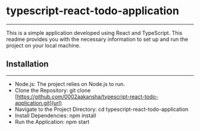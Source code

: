 # typescript-react-todo-application
--------------------------------------------------------------------------------------
This is a simple application developed using React and TypeScript. This readme provides you with the necessary information to set up and run the project on your local machine.

## Installation
--------------------------------------------------------------------------------------
- Node.js: The project relies on Node.js to run.
- Clone the Repository: git clone [https://github.com/0002aakansha/typescript-react-todo-application.git](url)
- Navigate to the Project Directory: cd typescript-react-todo-application
- Install Dependencies: npm install
- Run the Application: npm start
